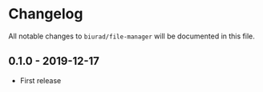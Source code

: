 # Changelog

All notable changes to `biurad/file-manager` will be documented in this file.

## 0.1.0 - 2019-12-17

- First release
